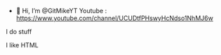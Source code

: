 - 👋 Hi, I’m @GitMikeYT
Youtube : https://www.youtube.com/channel/UCUDtfPHswyHcNdso1NhMJ6w

I do stuff

I like HTML

<!---
GitMikeYT/GitMikeYT is a ✨ special ✨ repository because its `README.md` (this file) appears on your GitHub profile.
You can click the Preview link to take a look at your changes.
--->
